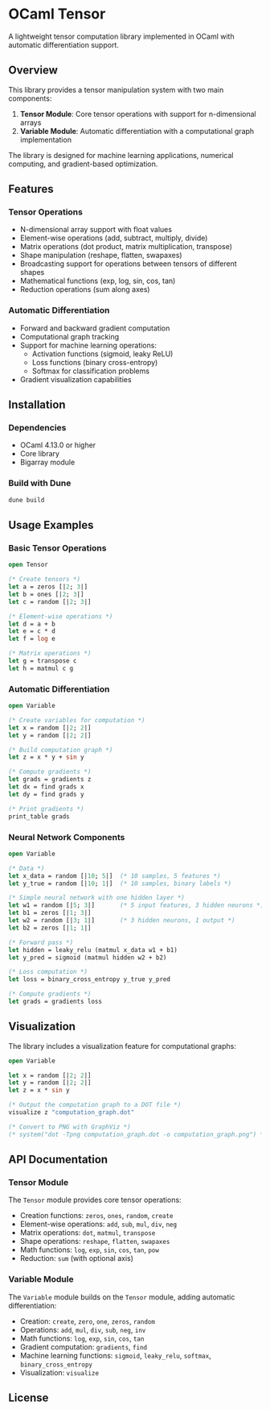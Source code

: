 # OCaml Tensor

A lightweight tensor computation library implemented in OCaml with automatic differentiation support.

## Overview

This library provides a tensor manipulation system with two main components:

1. **Tensor Module**: Core tensor operations with support for n-dimensional arrays
2. **Variable Module**: Automatic differentiation with a computational graph implementation

The library is designed for machine learning applications, numerical computing, and gradient-based optimization.

## Features

### Tensor Operations

- N-dimensional array support with float values
- Element-wise operations (add, subtract, multiply, divide)
- Matrix operations (dot product, matrix multiplication, transpose)
- Shape manipulation (reshape, flatten, swapaxes)
- Broadcasting support for operations between tensors of different shapes
- Mathematical functions (exp, log, sin, cos, tan)
- Reduction operations (sum along axes)

### Automatic Differentiation

- Forward and backward gradient computation
- Computational graph tracking
- Support for machine learning operations:
  - Activation functions (sigmoid, leaky ReLU)
  - Loss functions (binary cross-entropy)
  - Softmax for classification problems
- Gradient visualization capabilities

## Installation

### Dependencies

- OCaml 4.13.0 or higher
- Core library
- Bigarray module

### Build with Dune

```bash
dune build
```

## Usage Examples

### Basic Tensor Operations

```ocaml
open Tensor

(* Create tensors *)
let a = zeros [|2; 3|]
let b = ones [|2; 3|]
let c = random [|2; 3|]

(* Element-wise operations *)
let d = a + b
let e = c * d
let f = log e

(* Matrix operations *)
let g = transpose c
let h = matmul c g
```

### Automatic Differentiation

```ocaml
open Variable

(* Create variables for computation *)
let x = random [|2; 2|]
let y = random [|2; 2|]

(* Build computation graph *)
let z = x * y + sin y

(* Compute gradients *)
let grads = gradients z
let dx = find grads x
let dy = find grads y

(* Print gradients *)
print_table grads
```

### Neural Network Components

```ocaml
open Variable

(* Data *)
let x_data = random [|10; 5|]  (* 10 samples, 5 features *)
let y_true = random [|10; 1|]  (* 10 samples, binary labels *)

(* Simple neural network with one hidden layer *)
let w1 = random [|5; 3|]       (* 5 input features, 3 hidden neurons *)
let b1 = zeros [|1; 3|]
let w2 = random [|3; 1|]       (* 3 hidden neurons, 1 output *)
let b2 = zeros [|1; 1|]

(* Forward pass *)
let hidden = leaky_relu (matmul x_data w1 + b1)
let y_pred = sigmoid (matmul hidden w2 + b2)

(* Loss computation *)
let loss = binary_cross_entropy y_true y_pred

(* Compute gradients *)
let grads = gradients loss
```

## Visualization

The library includes a visualization feature for computational graphs:

```ocaml
open Variable

let x = random [|2; 2|]
let y = random [|2; 2|]
let z = x * sin y

(* Output the computation graph to a DOT file *)
visualize z "computation_graph.dot"

(* Convert to PNG with GraphViz *)
(* system("dot -Tpng computation_graph.dot -o computation_graph.png") *)
```

## API Documentation

### Tensor Module

The `Tensor` module provides core tensor operations:

- Creation functions: `zeros`, `ones`, `random`, `create`
- Element-wise operations: `add`, `sub`, `mul`, `div`, `neg`
- Matrix operations: `dot`, `matmul`, `transpose`
- Shape operations: `reshape`, `flatten`, `swapaxes`
- Math functions: `log`, `exp`, `sin`, `cos`, `tan`, `pow`
- Reduction: `sum` (with optional axis)

### Variable Module

The `Variable` module builds on the `Tensor` module, adding automatic differentiation:

- Creation: `create`, `zero`, `one`, `zeros`, `random`
- Operations: `add`, `mul`, `div`, `sub`, `neg`, `inv`
- Math functions: `log`, `exp`, `sin`, `cos`, `tan`
- Gradient computation: `gradients`, `find`
- Machine learning functions: `sigmoid`, `leaky_relu`, `softmax`, `binary_cross_entropy`
- Visualization: `visualize`

## License

